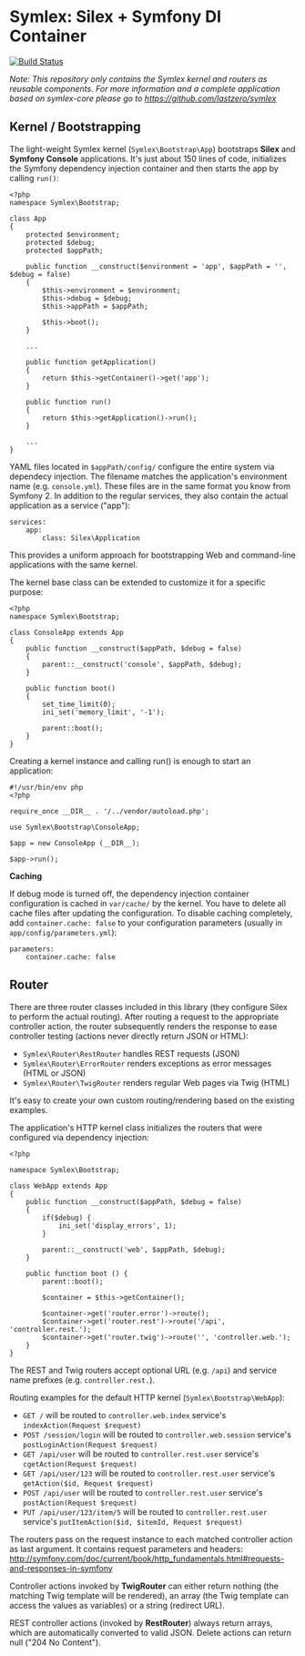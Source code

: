 Symlex: Silex + Symfony DI Container
====================================

[![Build Status](https://travis-ci.org/lastzero/symlex-core.png?branch=master)](https://travis-ci.org/lastzero/symlex-core)

*Note: This repository only contains the Symlex kernel and routers as reusable components. For more information and a complete application based on symlex-core please go to https://github.com/lastzero/symlex*

Kernel / Bootstrapping
----------------------
The light-weight Symlex kernel (`Symlex\Bootstrap\App`) bootstraps **Silex** and **Symfony Console** applications. It's just about 150 lines of code, initializes the Symfony dependency injection container and then starts the app by calling `run()`:

```
<?php
namespace Symlex\Bootstrap;

class App
{
    protected $environment;
    protected $debug;
    protected $appPath;

    public function __construct($environment = 'app', $appPath = '', $debug = false)
    {
        $this->environment = $environment;
        $this->debug = $debug;
        $this->appPath = $appPath;

        $this->boot();
    }
    
    ...
    
    public function getApplication()
    {
        return $this->getContainer()->get('app');
    }
    
    public function run()
    {
        return $this->getApplication()->run();
    }
    
    ...
}
```

YAML files located in `$appPath/config/` configure the entire system via dependecy injection. The filename matches the application's environment name (e.g. `console.yml`). These files are in the same format you know from Symfony 2. In addition to the regular services, they also contain the actual application as a service ("app"):

    services:
        app:
            class: Silex\Application

This provides a uniform approach for bootstrapping Web and command-line applications with the same kernel.

The kernel base class can be extended to customize it for a specific purpose:

```
<?php
namespace Symlex\Bootstrap;

class ConsoleApp extends App
{
    public function __construct($appPath, $debug = false)
    {
        parent::__construct('console', $appPath, $debug);
    }

    public function boot()
    {
        set_time_limit(0);
        ini_set('memory_limit', '-1');

        parent::boot();
    }
}
```

Creating a kernel instance and calling run() is enough to start an application:

```
#!/usr/bin/env php
<?php

require_once __DIR__ . '/../vendor/autoload.php';

use Symlex\Bootstrap\ConsoleApp;

$app = new ConsoleApp (__DIR__);

$app->run();
```

**Caching**

If debug mode is turned off, the dependency injection container configuration is cached in `var/cache/` by the kernel. You have to delete all cache files after updating the configuration. To disable caching completely, add `container.cache: false` to your configuration parameters (usually in `app/config/parameters.yml`): 

    parameters:
        container.cache: false

Router
------
There are three router classes included in this library (they configure Silex to perform the actual routing). After routing a request to the appropriate controller action, the router subsequently renders the response to ease controller testing (actions never directly return JSON or HTML):

- `Symlex\Router\RestRouter` handles REST requests (JSON)
- `Symlex\Router\ErrorRouter` renders exceptions as error messages (HTML or JSON)
- `Symlex\Router\TwigRouter` renders regular Web pages via Twig (HTML)

It's easy to create your own custom routing/rendering based on the existing examples.

The application's HTTP kernel class initializes the routers that were configured via dependency injection:
```
<?php

namespace Symlex\Bootstrap;

class WebApp extends App
{
    public function __construct($appPath, $debug = false)
    {
        if($debug) {
            ini_set('display_errors', 1);
        }

        parent::__construct('web', $appPath, $debug);
    }

    public function boot () {
        parent::boot();

        $container = $this->getContainer();

        $container->get('router.error')->route();
        $container->get('router.rest')->route('/api', 'controller.rest.');
        $container->get('router.twig')->route('', 'controller.web.');
    }
}
```

The REST and Twig routers accept optional URL (e.g. `/api`) and service name prefixes (e.g. `controller.rest.`).

Routing examples for the default HTTP kernel (`Symlex\Bootstrap\WebApp`):
- `GET /` will be routed to `controller.web.index` service's `indexAction(Request $request)`
- `POST /session/login` will be routed to `controller.web.session` service's `postLoginAction(Request $request)`
- `GET /api/user` will be routed to `controller.rest.user` service's `cgetAction(Request $request)`
- `GET /api/user/123` will be routed to `controller.rest.user` service's `getAction($id, Request $request)`
- `POST /api/user` will be routed to `controller.rest.user` service's `postAction(Request $request)`
- `PUT /api/user/123/item/5` will be routed to `controller.rest.user` service's `putItemAction($id, $itemId, Request $request)`

The routers pass on the request instance to each matched controller action as last argument. It contains request parameters and headers: http://symfony.com/doc/current/book/http_fundamentals.html#requests-and-responses-in-symfony

Controller actions invoked by **TwigRouter** can either return nothing (the matching Twig template will be rendered), an array (the Twig template can access the values as variables) or a string (redirect URL). 

REST controller actions (invoked by **RestRouter**) always return arrays, which are automatically converted to valid JSON. Delete actions can return null ("204 No Content").
